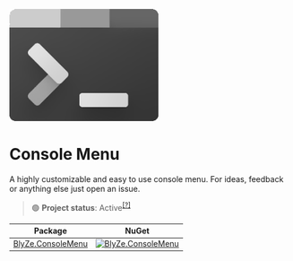 <p align="left">
  <img src="https://github.com/BlyZeYT/ConsoleMenu/blob/master/Icon.png" height="200">
</p>

# Console Menu
A highly customizable and easy to use console menu.
For ideas, feedback or anything else just open an issue.

> 🟢 **Project status**: Active<sup>[[?]](https://github.com/BlyZeYT/.github/blob/master/project-status.md)</sup>

| Package | NuGet |
| ------- | ----- |
| [BlyZe.ConsoleMenu](https://www.nuget.org/packages/BlyZe.ConsoleMenu) | [![BlyZe.ConsoleMenu](https://img.shields.io/nuget/v/BlyZe.ConsoleMenu?color=white&label=NuGet)](https://www.nuget.org/packages/BlyZe.ConsoleMenu)
